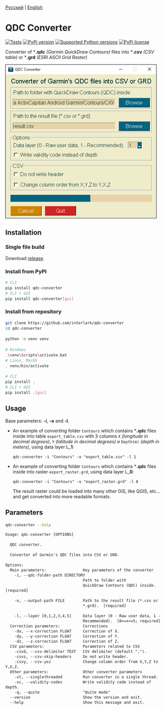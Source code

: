 [Русский](https://github.com/interlark/qdc-converter/blob/main/README.md) | [English](https://github.com/interlark/qdc-converter/blob/main/README.en.md)

# QDC Converter
[![Tests](https://github.com/interlark/qdc-converter/actions/workflows/tests.yml/badge.svg)](https://github.com/interlark/qdc-converter/actions/workflows/tests.yml)
[![PyPi version](https://badgen.net/pypi/v/qdc-converter)](https://pypi.org/project/qdc-converter)
[![Supported Python versions](https://badgen.net/pypi/python/qdc-converter)](https://pypi.org/project/qdc-converter)
[![PyPi license](https://badgen.net/pypi/license/qdc-converter)](https://pypi.org/project/qdc-converter)

Converter of ***.qdc** *(Garmin QuickDraw Contours)* files into ***.csv** *(CSV table)* or ***.grd** *(ESRI ASCII Grid Raster)*

![screenshot](https://raw.githubusercontent.com/interlark/qdc-converter/main/assets/screenshot-en.png)

## Installation
### Single file build
Download [release](https://github.com/interlark/qdc-converter/releases/latest).

### Install from PyPI
```bash
# CLI
pip install qdc-converter
# CLI + GUI
pip install qdc-converter[gui]
```

### Install from repository
```bash
git clone https://github.com/interlark/qdc-converter
cd qdc-converter

python -m venv venv

# Windows
.\venv\Scripts\activate.bat
# Linux, MacOS
. venv/bin/activate

# CLI
pip install .
# CLI + GUI
pip install .[gui]
```

## Usage
Base parameters: **-i**, **-o** and **-l**.

* An example of converting folder ```Contours``` which contains ***.qdc** files inside into table ```export_table.csv``` with 3 columns ```X``` *(longitude in decimal degrees)*, ```Y``` *(latitude in decimal degrees)* и  ```Depth(m)``` *(depth in meters)*, using data layer L_**1**:
  ```
  qdc-converter -i "Contours" -o "export_table.csv" -l 1
  ```

* An example of converting folder ```Contours``` which contains ***.qdc** files inside into raster ```export_raster.grd```, using data layer L_**0**:
  ```
  qdc-converter -i "Contours" -o "export_raster.grd" -l 0
  ```
  The result raster could be loaded into many other GIS, like QGIS, etc... and get converted into more readable formats.


## Parameters
```bash
qdc-converter --help
```
```
Usage: qdc-converter [OPTIONS]

  QDC converter.

  Converter of Garmin's QDC files into CSV or GRD.

Options:
  Main parameters:                Key parameters of the converter
    -i, --qdc-folder-path DIRECTORY
                                  Path to folder with
                                  QuickDraw Contours (QDC) inside.  [required]

    -o, --output-path FILE        Path to the result file (*.csv or
                                  *.grd).  [required]

    -l, --layer [0,1,2,3,4,5]     Data layer (0 - Raw user data, 1 -
                                  Recommended).  [0<=x<=5; required]
  Correction parameters:          Corrections
    -dx, --x-correction FLOAT     Correction of X.
    -dy, --y-correction FLOAT     Correction of Y.
    -dz, --z-correction FLOAT     Correction of Z.
  CSV parameters:                 Parameters related to CSV
    -csvd, --csv-delimiter TEXT   CSV delimiter (default ",").
    -csvs, --csv-skip-headers     Do not write header.
    -csvy, --csv-yxz              Change column order from X,Y,Z to Y,X,Z.
  Other parameters:               Other converter parameters
    -st, --singlethreaded         Run converter in a single thread.
    -vc, --validity-codes         Write validity code instead of depth.
    -q, --quite                   "Quite mode"
  --version                       Show the version and exit.
  --help                          Show this message and exit.
```
